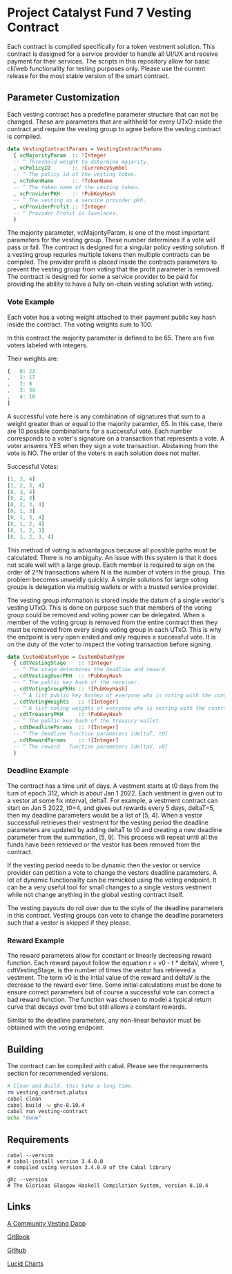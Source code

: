# Project Catalyst Fund 7 Vesting Contract

Each contract is compiled specifically for a token vestment solution. This contract is designed for a service provider to handle all UI/UX and receive payment for their services. The scripts in this repository allow for basic cli/web functionality for testing purposes only. Please use the current release for the most stable version of the smart contract.

## Parameter Customization

Each vesting contract has a predefine parameter structure that can not be changed. These are parameters that are withheld for every UTxO inside the contract and require the vesting group to agree before the vesting contract is compiled.

```hs
data VestingContractParams = VestingContractParams
  { vcMajorityParam  :: !Integer
  -- ^ Threshold weight to determine majority.
  , vcPolicyID       :: !CurrencySymbol
  -- ^ The policy id of the vesting token.
  , vcTokenName      :: !TokenName
  -- ^ The token name of the vesting token.
  , vcProviderPKH    :: !PubKeyHash
  -- ^ The vesting as a service provider pkh.
  , vcProviderProfit :: !Integer
  -- ^ Provider Profit in lovelaces.
  }
```

The majority parameter, vcMajorityParam, is one of the most important parameters for the vesting group. These number determines if a vote will pass or fail. The contract is designed for a singular policy vesting solution. If a vesting group requries multiple tokens then multiple contracts can be compiled. The provider profit is placed inside the contracts parameters to prevent the vesting group from voting that the profit parameter is removed. The contract is designed for some a service provider to be paid for providing the ability to have a fully on-chain vesting solution with voting.

### Vote Example

Each voter has a voting weight attached to their payment public key hash inside the contract. The voting weights sum to 100. 

In this contract the majority parameter is defined to be 65. There are five voters labeled with integers. 

Their weights are:

```js
{   0: 23
,   1: 17
,   2: 8
,   3: 34
,   4: 18
}
```

A successful vote here is any combination of signatures that sum to a weight greater than or equal to the majority paramter, 65. In this case, there are 10 possible combinations for a successful vote. Each number corresponds to a voter's signature on a transaction that represents a vote. A voter answers YES when they sign a vote transaction. Abstaining from the vote is NO. The order of the voters in each solution does not matter.

Successful Votes:
```js
[1, 3, 4]
[1, 2, 3, 4]
[0, 3, 4]
[0, 2, 3]
[0, 2, 3, 4]
[0, 1, 3]
[0, 1, 3, 4]
[0, 1, 2, 4]
[0, 1, 2, 3]
[0, 1, 2, 3, 4]
```

This method of voting is advantagous because all possible paths must be calculated. There is no ambiguity. An issue with this system is that it does not scale well with a large group. Each member is required to sign on the order of 2^N transactions where N is the number of voters in the group. This problem becomes unweldly quickly. A simple solutions for large voting groups is delegation via multisig wallets or with a trusted service provider. 

The vesting group information is stored inside the datum of a single vestor's vesting UTxO. This is done on purpose such that members of the voting group could be removed and voting power can be delegated. When a member of the voting group is removed from the entire contract then they must be removed from every single voting group in each UTxO. This is why the endpoint is very open ended and only requires a successful vote. It is on the duty of the voter to inspect the voting transaction before signing.

```hs
data CustomDatumType = CustomDatumType
  { cdtVestingStage    :: !Integer
  -- ^ The stage determines the deadline and reward.
  , cdtVestingUserPKH  :: !PubKeyHash
  -- ^ The public key hash of the receiver.
  , cdtVotingGroupPKHs :: ![PubKeyHash]
  -- ^ A list public key hashes of everyone who is voting with the contract.
  , cdtVotingWeights   :: ![Integer]
  -- ^ A list voting weights of everyone who is vesting with the contract.
  , cdtTreasuryPKH     :: !PubKeyHash
  -- ^ The public key hash of the treasury wallet.
  , cdtDeadlineParams  :: ![Integer]
  -- ^ The deadline function parameters [deltaT, t0]
  , cdtRewardParams    :: ![Integer]
  -- ^ The reward   function parameters [deltaV, v0]
  }
```

### Deadline Example

The contract has a time unit of days. A vestment starts at t0 days from the turn of epoch 312, which is about Jan 1 2022. Each vestment is given out to a vestor at some fix interval, deltaT. For example, a vestment contract can start on Jan 5 2022, t0=4, and gives out rewards every 5 days, deltaT=5, then my deadline parameters would be a list of [5, 4]. When a vestor successfull retrieves their vestment for the vesting period the deadline parameters are updated by adding deltaT to t0 and creating a new deadline parameter from the summation, [5, 9]. This process will repeat until all the funds have been retrieved or the vestor has been removed from the contract.

If the vesting period needs to be dynamic then the vestor or service provider can petition a vote to change the vestors deadline parameters. A lot of dynamic functionality can be mimicked using the voting endpoint. It can be a very useful tool for small changes to a single vestors vestment while not change anything in the global vesting contract itself. 

The vesting payouts do roll over due to the style of the deadline parameters in this contract. Vesting groups can vote to change the deadline parameters such that a vestor is skipped if they please.


### Reward Example

The reward parameters allow for constant or linearly decreasing reward function. Each reward payout follow the equation r = v0 - t * deltaV, where t, cdtVestingStage, is the number of times the vestor has retrieved a vestment. The term v0 is the intial value of the reward and deltaV is the decrease to the reward over time. Some initial calculations must be done to ensure correct parameters but of course a successful vote can correct a bad reward function. The function was chosen to model a typical return curve that decays over time but still allows a constant rewards. 

Similar to the deadline parameters, any non-linear behavior must be obtained with the voting endpoint.

## Building

The contract can be compiled with cabal. Please see the requirements section for recommended versions.

```bash
# Clean and Build, this take a long time.
rm vesting_contract.plutus
cabal clean
cabal build -w ghc-8.10.4
cabal run vesting-contract
echo "done"
```

## Requirements

```
cabal --version
# cabal-install version 3.4.0.0
# compiled using version 3.4.0.0 of the Cabal library

ghc --version
# The Glorious Glasgow Haskell Compilation System, version 8.10.4
```

## Links

[A Community Vesting Dapp](https://cardano.ideascale.com/c/idea/382448)

[GitBook](https://logicalmechanism.gitbook.io/open-source-vesting-contract/)

[Github](https://github.com/adosia/Contracts)

[Lucid Charts](https://lucid.app/lucidchart/ae7436f3-ce4f-499a-ab9d-da7002b6ec8e/edit?invitationId=inv_bba2c9a6-875d-46e8-954e-906379abff82)